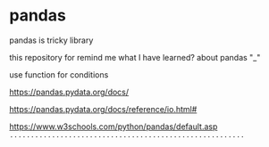 # pandas
pandas is tricky library

this repository for remind me  what I have learned? about pandas "_"

use function for conditions




https://pandas.pydata.org/docs/

https://pandas.pydata.org/docs/reference/io.html#

https://www.w3schools.com/python/pandas/default.asp
۰۰۰۰۰۰۰۰۰۰۰۰۰۰۰۰۰۰۰۰۰۰۰۰۰۰۰۰۰۰۰۰۰۰۰۰۰۰۰۰۰۰۰۰۰۰۰۰۰۰۰۰۰۰۰۰
